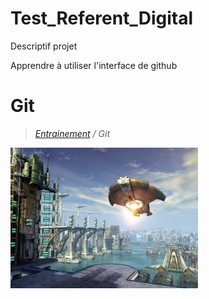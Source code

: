# Test_Referent_Digital
Descriptif projet

Apprendre à utiliser l'interface de github

# Git

>_[Entrainement](https://github.com/simplonco/training) / Git_

![Science-fiction](science_fiction_7.jpg)
